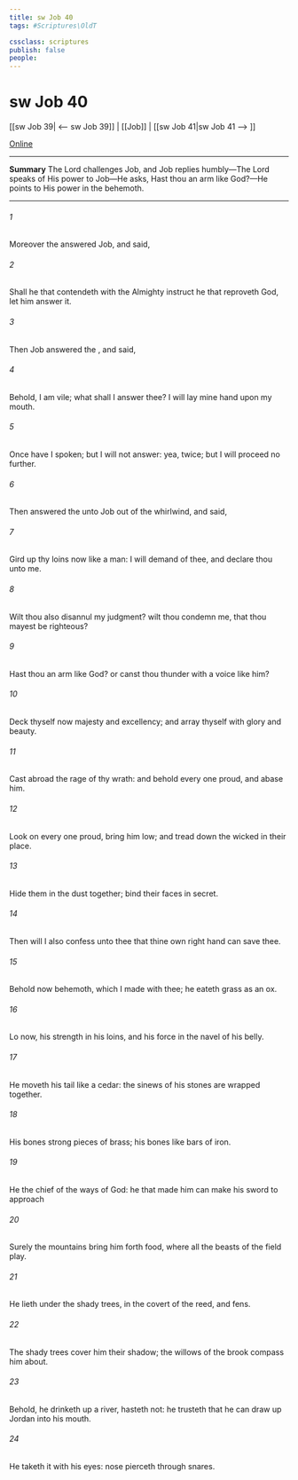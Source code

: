 ```yaml
---
title: sw Job 40
tags: #Scriptures\OldT

cssclass: scriptures
publish: false
people:
---
```


# sw Job 40
[[sw Job 39| <-- sw Job 39]] | [[Job]] | [[sw Job 41|sw Job 41 --> ]]

[Online](https://churchofjesuschrist.org/study/scriptures/ot/job/40?lang=eng)

---
__Summary__
The Lord challenges Job, and Job replies humbly—The Lord speaks of His power to Job—He asks, Hast thou an arm like God?—He points to His power in the behemoth.

---
###### 1 
Moreover the  answered Job, and said,

###### 2 
Shall he that contendeth with the Almighty instruct  he that reproveth God, let him answer it.

###### 3 
Then Job answered the , and said,

###### 4 
Behold, I am vile; what shall I answer thee? I will lay mine hand upon my mouth.

###### 5 
Once have I spoken; but I will not answer: yea, twice; but I will proceed no further.

###### 6 
Then answered the  unto Job out of the whirlwind, and said,

###### 7 
Gird up thy loins now like a man: I will demand of thee, and declare thou unto me.

###### 8 
Wilt thou also disannul my judgment? wilt thou condemn me, that thou mayest be righteous?

###### 9 
Hast thou an arm like God? or canst thou thunder with a voice like him?

###### 10 
Deck thyself now  majesty and excellency; and array thyself with glory and beauty.

###### 11 
Cast abroad the rage of thy wrath: and behold every one  proud, and abase him.

###### 12 
Look on every one  proud,  bring him low; and tread down the wicked in their place.

###### 13 
Hide them in the dust together;  bind their faces in secret.

###### 14 
Then will I also confess unto thee that thine own right hand can save thee.

###### 15 
Behold now behemoth, which I made with thee; he eateth grass as an ox.

###### 16 
Lo now, his strength  in his loins, and his force  in the navel of his belly.

###### 17 
He moveth his tail like a cedar: the sinews of his stones are wrapped together.

###### 18 
His bones  strong pieces of brass; his bones  like bars of iron.

###### 19 
He  the chief of the ways of God: he that made him can make his sword to approach 

###### 20 
Surely the mountains bring him forth food, where all the beasts of the field play.

###### 21 
He lieth under the shady trees, in the covert of the reed, and fens.

###### 22 
The shady trees cover him  their shadow; the willows of the brook compass him about.

###### 23 
Behold, he drinketh up a river,  hasteth not: he trusteth that he can draw up Jordan into his mouth.

###### 24 
He taketh it with his eyes:  nose pierceth through snares.

